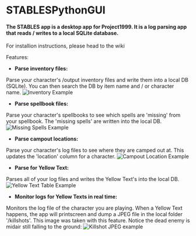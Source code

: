 # STABLESPythonGUI

#### The STABLES app is a desktop app for Project1999. It is a log parsing app that reads / writes to a local SQLite database.

For installion instructions, please head to the wiki

Features:

* **Parse inventory files:**
  
Parse your character's /output inventory files and write them into a local DB (SQLite). You can then search the DB by item name and / or character name.
![Inventory Example](https://cdn.discordapp.com/attachments/1162507378340679751/1162507573832994886/image.png?ex=653c308b&is=6529bb8b&hm=8d580a9944739366df6a9988eb62d8007e661ffe315252b626a81f1f87fe6677&)
* **Parse spellbook files:**

Parse your character's spellbooks to see which spells are 'missing' from your spellbook. The 'missing spells' are written into the local DB.
![Missing Spells Example](https://cdn.discordapp.com/attachments/1162507378340679751/1162508991541289010/image.png?ex=653c31dd&is=6529bcdd&hm=d28753304d1e3ed7f3e2ec4a73931640e10cdd81f4a7182e3f93c0d3027efb67&)
* **Parse campout locations:**

Parse your character's log files to see where they are camped out at. This updates the 'location' column for a character.
![Campout Location Example](https://cdn.discordapp.com/attachments/1162507378340679751/1162509466709799002/image.png?ex=653c324f&is=6529bd4f&hm=0d2a62085f8d52877faf292d705d3414134c3206979b6accaeca67e58d863074&)
* **Parse for Yellow Text:**

Parses all of your log files and writes the Yellow Text's into the local DB.
![Yellow Text Table Example](https://cdn.discordapp.com/attachments/1162507378340679751/1162509733429780531/image.png?ex=653c328e&is=6529bd8e&hm=3c685b7fde0e385d31d18773ef7955f7f807742a71158a1f21cde362974210ec&)
* **Monitor logs for Yellow Texts in real time:**

Monitors the log file of the character you are playing. When a Yellow Text happens, the app will printscreen and dump a JPEG file in the local folder '/killshots'.
This image was taken with this feature. Notice the dead enemy is midair still falling to the ground:
![Killshot JPEG example](https://cdn.discordapp.com/attachments/1058479766644199567/1161750968975773827/image.png?ex=65396fe7&is=6526fae7&hm=76ebb4b3ec718318d4fa53c224e0199e2c4c32056ff577ae078ec530250fd387&)

